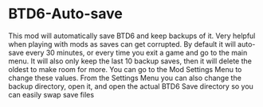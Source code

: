 # BTD6-Auto-save
This mod will automatically save BTD6 and keep backups of it. Very helpful when playing with mods as saves can get corrupted. By default it will auto-save every
30 minutes, or every time you exit a game and go to the main menu. It will also only keep the last 10 backup saves, then it will delete the oldest to make room for more.
You can go to the Mod Settings Menu to change these values. From the Settings Menu you can also change the backup directory, open it, 
and open the actual BTD6 Save directory so you can easily swap save files
